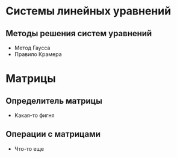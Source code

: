 
# Системы линейных уравнений
## Методы решения систем уравнений
- Метод Гаусса
- Правило Крамера

# Матрицы
## Определитель матрицы
- Какая-то фигня
## Операции с матрицами
- Что-то еще

